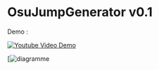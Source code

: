 # OsuJumpGenerator v0.1

Demo :

[![Youtube Video Demo](https://img.youtube.com/vi/I5sU1_E3QiE/0.jpg)](https://www.youtube.com/watch?v=I5sU1_E3QiE)

[![diagramme](https://www.noelshack.com/2021-53-7-1609680335-chart.png)
